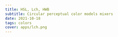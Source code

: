 ```yaml
---
title: HSL, Lch, HWB
subtitle: Circular perceptual color models mixers
date: 2021-10-18
tags: colors
cover: apps/lch.png
---
```


<color-mix-hsl />

